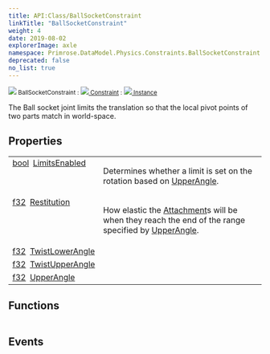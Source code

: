 ```yaml
---
title: API:Class/BallSocketConstraint
linkTitle: "BallSocketConstraint"
weight: 4
date: 2019-08-02
explorerImage: axle
namespace: Primrose.DataModel.Physics.Constraints.BallSocketConstraint
deprecated: false
no_list: true
---
```

<small class="inheritance">
<span class="" href="/docs/api-reference/Class/BallSocketConstraint"><img src="/icons/silk/axle.png"/>&nbsp;BallSocketConstraint</span>&nbsp;:&nbsp;<a class="" href="/docs/api-reference/Class/Constraint"><img src="/icons/silk/axle.png"/>&nbsp;Constraint</a>&nbsp;:&nbsp;<a class="" href="/docs/api-reference/Class/Instance"><img src="/icons/silk/default.png"/>&nbsp;Instance</a></small>
<p class="summary">

The Ball socket joint limits the translation so that the local pivot points of two parts match in world-space.

</p>
 
## Properties
 
<table class="studiohide">
<tbody>
<tr class="function-row ">
<td style="vertical-align:top;white-space:normal;">
<div>
<a class="type" href="/docs/api-reference/System/Primitives#boolean">bool</a><span class="method-body" style="text-indent: -2em; padding-left: 0.5em"><a class="name" href="LimitsEnabled">LimitsEnabled</a></span></td>
<td style="vertical-align:top;white-space:normal;">
<p>
Determines whether a limit is set on the rotation based on <a href="/docs/api-reference/Class/BallSocketConstraint/UpperAngle" >UpperAngle</a>.
</p></td>
</tr>

<tr class="function-row ">
<td style="vertical-align:top;white-space:normal;">
<div>
<a class="type" href="/docs/api-reference/System/Primitives#single">f32</a><span class="method-body" style="text-indent: -2em; padding-left: 0.5em"><a class="name" href="Restitution">Restitution</a></span></td>
<td style="vertical-align:top;white-space:normal;">
<p>
How elastic the <a href="/docs/api-reference/Class/Attachment/" >Attachment</a>s will be when they reach the end of the range specified by
<a href="/docs/api-reference/Class/BallSocketConstraint/UpperAngle" >UpperAngle</a>.
</p></td>
</tr>

<tr class="function-row ">
<td style="vertical-align:top;white-space:normal;">
<div>
<a class="type" href="/docs/api-reference/System/Primitives#single">f32</a><span class="method-body" style="text-indent: -2em; padding-left: 0.5em"><a class="name" href="TwistLowerAngle">TwistLowerAngle</a></span></td>
<td style="vertical-align:top;white-space:normal;">
</td>
</tr>

<tr class="function-row ">
<td style="vertical-align:top;white-space:normal;">
<div>
<a class="type" href="/docs/api-reference/System/Primitives#single">f32</a><span class="method-body" style="text-indent: -2em; padding-left: 0.5em"><a class="name" href="TwistUpperAngle">TwistUpperAngle</a></span></td>
<td style="vertical-align:top;white-space:normal;">
</td>
</tr>

<tr class="function-row ">
<td style="vertical-align:top;white-space:normal;">
<div>
<a class="type" href="/docs/api-reference/System/Primitives#single">f32</a><span class="method-body" style="text-indent: -2em; padding-left: 0.5em"><a class="name" href="UpperAngle">UpperAngle</a></span></td>
<td style="vertical-align:top;white-space:normal;">
</td>
</tr>

</tbody>
</table>
 
## Functions
 
<table class="studiohide">
<tbody>
</tbody>
</table>
 
## Events
 
<table class="studiohide">
<tbody>
</tbody>
</table>
<b>
</b>
<div class="inheritors">
<ul class="root">
</ul>
</div>
